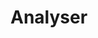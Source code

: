 
# Analyser

<script setup>
import Analyser from './components/Analyser.vue'
</script>


<Analyser/>


